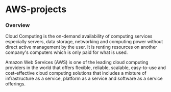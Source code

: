 # AWS-projects
### Overview

Cloud Computing is the on-demand availability of computing services especially servers, data storage, networking and computing power without direct active management by the user. It is renting resources on another company's computers which is only paid for what is used.

Amazon Web Services (AWS) is one of the leading cloud computing providers in the world that offers flexible, reliable, scalable, easy-to-use and cost-effective cloud computing solutions that includes a mixture of infrastructure as a service, platform as a service and software as a service offerings.
